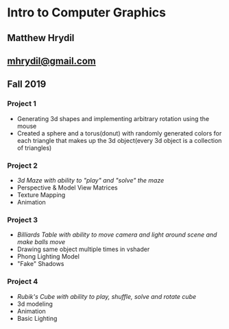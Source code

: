 # Intro to Computer Graphics
## Matthew Hrydil
## mhrydil@gmail.com
## Fall 2019

### Project 1
- Generating 3d shapes and implementing arbitrary rotation using the mouse
- Created a sphere and a torus(donut) with randomly generated colors for each triangle that makes up the 3d object(every 3d object is a collection of triangles)

### Project 2
- *3d Maze with ability to "play" and "solve" the maze*
- Perspective & Model View Matrices
- Texture Mapping
- Animation

### Project 3
- *Billiards Table with ability to move camera and light around scene and make balls move*
- Drawing same object multiple times in vshader
- Phong Lighting Model
- "Fake" Shadows

### Project 4
- *Rubik's Cube with ability to play, shuffle, solve and rotate cube*
- 3d modeling
- Animation
- Basic Lighting

